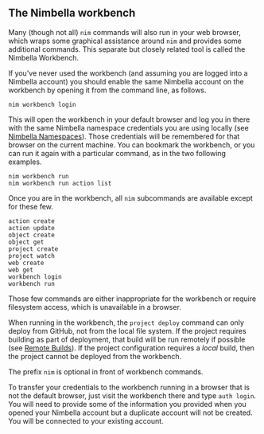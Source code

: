 ## The Nimbella workbench

Many (though not all) `nim` commands will also run in your web browser, which wraps some graphical assistance around `nim` and provides some additional commands.  This separate but closely related tool is called the Nimbella Workbench.

If you've never used the workbench (and assuming you are logged into a Nimbella account) you should enable the same Nimbella account on the workbench by opening it from the command line, as follows.

```
nim workbench login
```

This will open the workbench in your default browser and log you in there with the same Nimbella namespace credentials you are using locally (see [Nimbella Namespaces](namespaces.md)).  Those credentials will be remembered for that browser on the current machine.  You can bookmark the workbench, or you can run it again with a particular command, as in the two following examples.

```
nim workbench run
nim workbench run action list
```

Once you are in the workbench, all `nim` subcommands are available except for these few.

```
action create
action update
object create
object get
project create
project watch
web create
web get
workbench login
workbench run
```

Those few commands are either inappropriate for the workbench or require filesystem access, which is unavailable in a browser.

When running in the workbench, the `project deploy` command can only deploy from GitHub, not from the local file system.  If the project requires building as part of deployment, that build will be run remotely if possible (see [Remote Builds](building.md#remote-builds)).  If the project configuration requires a _local_ build, then the project cannot be deployed from the workbench.

The prefix `nim` is optional in front of workbench commands.

To transfer your credentials to the workbench running in a browser that is not the default browser, just visit the workbench there and type `auth login`.  You will need to provide some of the information you provided when you opened your Nimbella account but a duplicate account will not be created.  You will be connected to your existing account.
